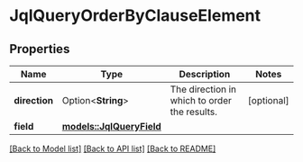 # JqlQueryOrderByClauseElement

## Properties

Name | Type | Description | Notes
------------ | ------------- | ------------- | -------------
**direction** | Option<**String**> | The direction in which to order the results. | [optional]
**field** | [**models::JqlQueryField**](JqlQueryField.md) |  | 

[[Back to Model list]](../README.md#documentation-for-models) [[Back to API list]](../README.md#documentation-for-api-endpoints) [[Back to README]](../README.md)


